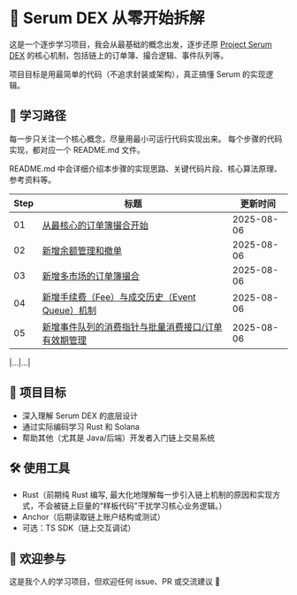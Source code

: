 # 🧠 Serum DEX 从零开始拆解

这是一个逐步学习项目，我会从最基础的概念出发，逐步还原 [Project Serum DEX](https://github.com/project-serum/serum-dex) 的核心机制，包括链上的订单簿、撮合逻辑、事件队列等。

项目目标是用最简单的代码（不追求封装或架构），真正搞懂 Serum 的实现逻辑。

## 🧭 学习路径

每一步只关注一个核心概念，尽量用最小可运行代码实现出来。
每个步骤的代码实现，都对应一个 README.md 文件。

README.md 中会详细介绍本步骤的实现思路、关键代码片段、核心算法原理、参考资料等。

| Step | 标题                     | 更新时间 |
|------|--------------------------| ---------|
| 01   | [从最核心的订单簿撮合开始](./step01_minimal_market/README.md)       | 2025-08-06 |
| 02   | [新增余额管理和撤单](./step02_orderbook_balance_cancel/README.md)       |2025-08-06 |
| 03   | [新增多市场的订单簿撮合](./step03_multi_market/README.md) | 2025-08-06 |
| 04   | [新增手续费（Fee）与成交历史（Event Queue）机制](./step04_fee_history/README.md)     |2025-08-06 |
| 05    | [新增事件队列的消费指针与批量消费接口/订单有效期管理](./step05_consume_events/README.md)   |2025-08-06 |

|...|...|

## 🎯 项目目标

- 深入理解 Serum DEX 的底层设计
- 通过实际编码学习 Rust 和 Solana
- 帮助其他（尤其是 Java/后端）开发者入门链上交易系统

## 🛠️ 使用工具

- Rust（前期纯 Rust 编写, 最大化地理解每一步引入链上机制的原因和实现方式，不会被链上巨量的“样板代码”干扰学习核心业务逻辑。）
- Anchor（后期读取链上账户结构或测试）
- 可选：TS SDK（链上交互调试）

## 🤝 欢迎参与

这是我个人的学习项目，但欢迎任何 issue、PR 或交流建议 🙌
